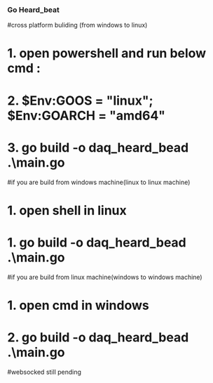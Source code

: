### Go Heard_beat


#cross platform buliding (from windows to linux)
# 1. open powershell and run below cmd :
# 2. $Env:GOOS = "linux"; $Env:GOARCH = "amd64"
# 3. go build -o daq_heard_bead .\main.go

#if you are build from windows machine(linux to linux machine)
# 1. open shell in linux
# 1. go build -o daq_heard_bead .\main.go


#if you are build from linux machine(windows to windows machine)
# 1. open cmd in windows
# 2. go build -o daq_heard_bead .\main.go


#websocked still pending

